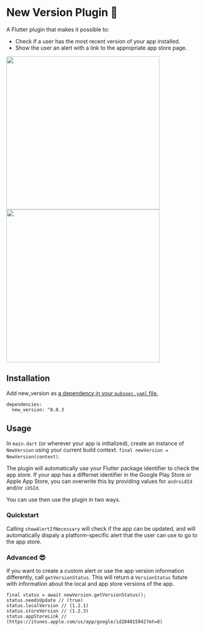 # New Version Plugin 🎉

A Flutter plugin that makes it possible to: 
* Check if a user has the most recent version of your app installed.
* Show the user an alert with a link to the appropriate app store page.

<img src="https://raw.githubusercontent.com/timtraversy/new_version/master/screenshots/ios.jpeg" height="400" /> <img src="https://raw.githubusercontent.com/timtraversy/new_version/master/screenshots/android.png" height="400" />
## Installation
Add new_version as [a dependency in your `pubspec.yaml` file.](https://flutter.io/using-packages/)
```
dependencies:
  new_version: ^0.0.3
```

## Usage
In `main.dart` (or wherever your app is initialized), create an instance of `NewVersion` using your current build context.
`final newVersion = NewVersion(context)`.

The plugin will automatically use your Flutter package identifier to check the app store. If your app has a differnet identifier in the Google Play Store or Apple App Store, you can overwrite this by providing values for `androidId` and/or `iOSId`.

You can use then use the plugin in two ways.

### Quickstart
Calling `showAlertIfNecessary` will check if the app can be updated, and will automatically dispaly a platform-specific alert that the user can use to go to the app store.

### Advanced 😎
If you want to create a custom alert or use the app version information differently, call `getVersionStatus`. This will return a `VersionStatus` future with information about the local and app store versions of the app.
```
final status = await newVersion.getVersionStatus();
status.needsUpdate // (true)
status.localVersion // (1.2.1)
status.storeVersion // (1.2.3)
status.appStoreLink // (https://itunes.apple.com/us/app/google/id284815942?mt=8)
```
